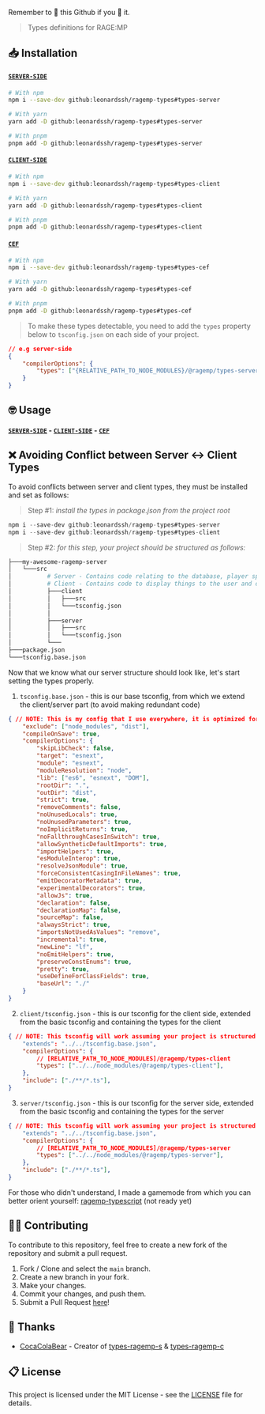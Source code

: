 Remember to 🌟 this Github if you 💖 it.

> Types definitions for RAGE:MP

## 📥 Installation

#### [`SERVER-SIDE`](https://github.com/LeonardSSH/ragemp-types/tree/main/packages/server)

```bash
# With npm
npm i --save-dev github:leonardssh/ragemp-types#types-server

# With yarn
yarn add -D github:leonardssh/ragemp-types#types-server

# With pnpm
pnpm add -D github:leonardssh/ragemp-types#types-server
```

#### [`CLIENT-SIDE`](https://github.com/LeonardSSH/ragemp-types/tree/main/packages/client)

```bash
# With npm
npm i --save-dev github:leonardssh/ragemp-types#types-client

# With yarn
yarn add -D github:leonardssh/ragemp-types#types-client

# With pnpm
pnpm add -D github:leonardssh/ragemp-types#types-client
```

#### [`CEF`](https://github.com/LeonardSSH/ragemp-types/tree/main/packages/cef)

```bash
# With npm
npm i --save-dev github:leonardssh/ragemp-types#types-cef

# With yarn
yarn add -D github:leonardssh/ragemp-types#types-cef

# With pnpm
pnpm add -D github:leonardssh/ragemp-types#types-cef
```

> To make these types detectable, you need to add the `types` property below to `tsconfig.json` on each side of your project.

```json
// e.g server-side
{
	"compilerOptions": {
		"types": ["{RELATIVE_PATH_TO_NODE_MODULES}/@ragemp/types-server"]
	}
}
```

## 🤓 Usage

#### [`SERVER-SIDE`](https://github.com/LeonardSSH/ragemp-types/tree/main/packages/server) - [`CLIENT-SIDE`](https://github.com/LeonardSSH/ragemp-types/tree/main/packages/client) - [`CEF`](https://github.com/LeonardSSH/ragemp-types/tree/main/packages/cef)

## ❌ Avoiding Conflict between Server <-> Client Types

To avoid conflicts between server and client types, they must be installed and set as follows:

> Step #1: *install the types in package.json from the project root*
```ts
npm i --save-dev github:leonardssh/ragemp-types#types-server
npm i --save-dev github:leonardssh/ragemp-types#types-client
```

> Step #2: *for this step, your project should be structured as follows:*

```sh
├───my-awesome-ragemp-server
│   └───src
│    	   # Server - Contains code relating to the database, player spawning, etc.
│    	   # Client - Contains code to display things to the user and do things to them.
│    	   ├───client
│          │   ├───src
│          │   └───tsconfig.json 
│          │
│          ├───server
│          │   ├───src
│          │   └───tsconfig.json
│          └───   
├───package.json
└───tsconfig.base.json
```

Now that we know what our server structure should look like, let's start setting the types properly.

1. `tsconfig.base.json` - this is our base tsconfig, from which we extend the client/server part (to avoid making redundant code)
```json
{ // NOTE: This is my config that I use everywhere, it is optimized for the cleanest and best code.
	"exclude": ["node_modules", "dist"],
	"compileOnSave": true,
	"compilerOptions": {
		"skipLibCheck": false,
		"target": "esnext",
		"module": "esnext",
		"moduleResolution": "node",
		"lib": ["es6", "esnext", "DOM"],
		"rootDir": ".",
		"outDir": "dist",
		"strict": true,
		"removeComments": false,
		"noUnusedLocals": true,
		"noUnusedParameters": true,
		"noImplicitReturns": true,
		"noFallthroughCasesInSwitch": true,
		"allowSyntheticDefaultImports": true,
		"importHelpers": true,
		"esModuleInterop": true,
		"resolveJsonModule": true,
		"forceConsistentCasingInFileNames": true,
		"emitDecoratorMetadata": true,
		"experimentalDecorators": true,
		"allowJs": true,
		"declaration": false,
		"declarationMap": false,
		"sourceMap": false,
		"alwaysStrict": true,
		"importsNotUsedAsValues": "remove",
		"incremental": true,
		"newLine": "lf",
		"noEmitHelpers": true,
		"preserveConstEnums": true,
		"pretty": true,
		"useDefineForClassFields": true,
		"baseUrl": "./"
	}
}

```

2. `client/tsconfig.json` - this is our tsconfig for the client side, extended from the basic tsconfig and containing the types for the client
```json
{ // NOTE: This tsconfig will work assuming your project is structured as described above.
	"extends": "../../tsconfig.base.json",
	"compilerOptions": {
	 	// [RELATIVE_PATH_TO_NODE_MODULES]/@ragemp/types-client
		"types": ["../../node_modules/@ragemp/types-client"],
	},
	"include": ["./**/*.ts"],
}
```

3. `server/tsconfig.json` - this is our tsconfig for the server side, extended from the basic tsconfig and containing the types for the server
```json
{ // NOTE: This tsconfig will work assuming your project is structured as described above.
	"extends": "../../tsconfig.base.json",
	"compilerOptions": {
		// [RELATIVE_PATH_TO_NODE_MODULES]/@ragemp/types-server
		"types": ["../../node_modules/@ragemp/types-server"], 
	},
	"include": ["./**/*.ts"],
}
```

For those who didn't understand, I made a gamemode from which you can better orient yourself: [ragemp-typescript](https://github.com/LeonardSSH/ragemp-typescript) (not ready yet)

## 👨‍💻 Contributing

To contribute to this repository, feel free to create a new fork of the repository and submit a pull request.

1. Fork / Clone and select the `main` branch.
2. Create a new branch in your fork.
3. Make your changes.
4. Commit your changes, and push them.
5. Submit a Pull Request [here](https://github.com/leonardssh/ragemp-types/pulls)!

## 🎉 Thanks

-   [CocaColaBear](https://github.com/CocaColaBear/) - Creator of [types-ragemp-s](https://github.com/CocaColaBear/types-ragemp-s) & [types-ragemp-c](https://github.com/CocaColaBear/types-ragemp-c)

## 📋 License

This project is licensed under the MIT License - see the [LICENSE](LICENSE) file for details.
